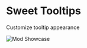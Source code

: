# Sweet Tooltips
 Customize tooltip appearance

![Mod Showcase](https://github.com/Andrew6rant/Sweet-Tooltips/assets/57331134/7b208a1d-4758-4837-890b-d27ab6ef6908)
